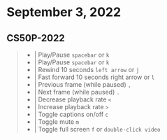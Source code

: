 # September 3, 2022

## CS50P-2022

> - | Play/Pause	`spacebar` or `k`
> - | Play/Pause	`spacebar` or `k`
> - | Rewind 10 seconds	`left arrow` or `j`
> - | Fast forward 10 seconds	right arrow or `l`
> - | Previous frame (while paused)	`,`
> - | Next frame (while paused)	`.`
> - | Decrease playback rate	`<`
> - | Increase playback rate	`>`
> - | Toggle captions on/off	`c`
> - | Toggle mute	`m`
> - | Toggle full screen	`f` or `double-click video`

